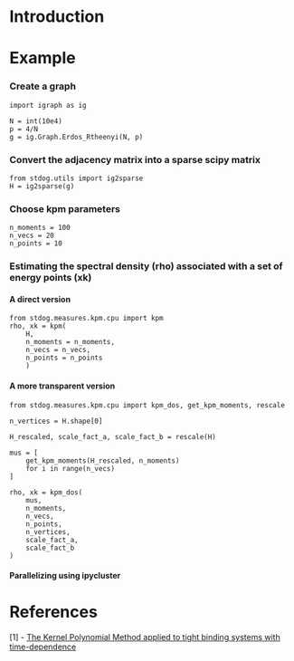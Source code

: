 
# Introduction



# Example

### Create a graph

```
import igraph as ig

N = int(10e4)
p = 4/N
g = ig.Graph.Erdos_Rtheenyi(N, p)
```

### Convert the adjacency matrix into a sparse scipy matrix

```
from stdog.utils import ig2sparse
H = ig2sparse(g)
```

### Choose kpm parameters

```
n_moments = 100
n_vecs = 20
n_points = 10
```

### Estimating the spectral density (rho) associated with a set of energy points (xk)

#### A direct version
```
from stdog.measures.kpm.cpu import kpm
rho, xk = kpm(
    H,
    n_moments = n_moments,
    n_vecs = n_vecs,
    n_points = n_points  
    )
```

#### A more transparent version

```
from stdog.measures.kpm.cpu import kpm_dos, get_kpm_moments, rescale

n_vertices = H.shape[0]

H_rescaled, scale_fact_a, scale_fact_b = rescale(H)

mus = [
    get_kpm_moments(H_rescaled, n_moments)
    for i in range(n_vecs)
]

rho, xk = kpm_dos(
    mus,
    n_moments,
    n_vecs,
    n_points,
    n_vertices,
    scale_fact_a,
    scale_fact_b
)
```

#### Parallelizing using ipycluster


# References

[1] - [The Kernel Polynomial Method applied to tight binding systems with time-dependence](https://repository.tudelft.nl/islandora/object/uuid%3Ac7c70ef2-6f19-4b70-b7ef-deaa6f1b1d45)
